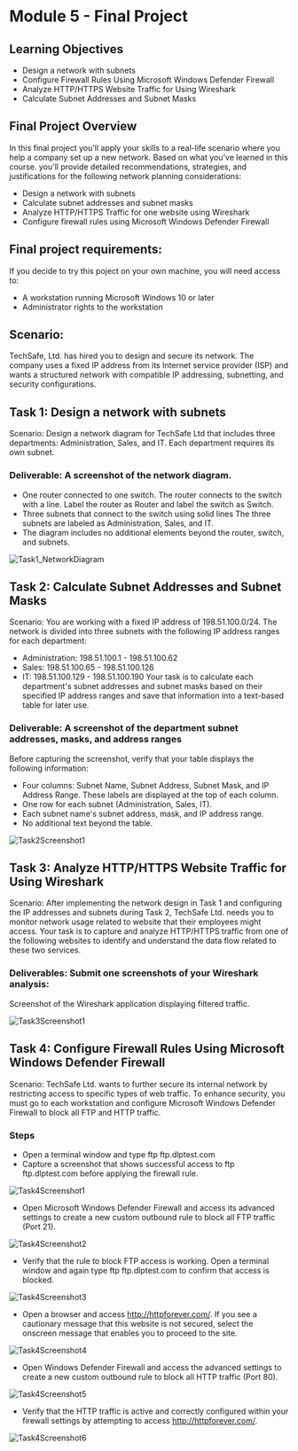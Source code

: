 # Module 5 - Final Project

## Learning Objectives
- Design a network with subnets
- Configure Firewall Rules Using Microsoft Windows Defender Firewall
- Analyze HTTP/HTTPS Website Traffic for Using Wireshark
- Calculate Subnet Addresses and Subnet Masks

## Final Project Overview

In this final project you'll apply your skills to a real-life scenario where you help a company set up a new network. Based on what you’ve learned in this course. you'll provide detailed recommendations,  strategies, and justifications for the following network planning considerations:

- Design a network with subnets
- Calculate subnet addresses and subnet masks
- Analyze HTTP/HTTPS Traffic for one website using Wireshark
- Configure firewall rules using Microsoft Windows Defender  Firewall

## Final project requirements:
If you decide to try this poject on your own machine, you will need access to:

- A workstation running Microsoft Windows 10 or later
- Administrator rights to the workstation

## Scenario:
TechSafe, Ltd. has hired you to design and secure its network. The company uses a fixed IP address from its Internet service provider (ISP) and wants a structured network with compatible IP addressing, subnetting, and security configurations.

## Task 1: Design a network with subnets
Scenario: Design a network diagram for TechSafe Ltd that includes three departments: Administration, Sales, and IT. Each department requires its own subnet.
### Deliverable: A screenshot of the network diagram.
- One router connected to one switch. The router connects to the switch with a line. Label the router as Router and label the switch as Switch.
- Three subnets that connect to the switch using solid lines The three subnets are labeled as Administration, Sales, and IT.
- The diagram includes no additional elements beyond the router, switch, and subnets.

![Task1_NetworkDiagram](https://github.com/user-attachments/assets/f86db237-b353-402c-8144-66ca05f709fd)

## Task 2: Calculate Subnet Addresses and Subnet Masks
Scenario: You are working with a fixed IP address of 198.51.100.0/24. The network is divided into three subnets with the following IP address ranges for each department:
- Administration: 198.51.100.1 - 198.51.100.62
- Sales: 198.51.100.65 - 198.51.100.126
- IT: 198.51.100.129 - 198.51.100.190
Your task is to calculate each department's subnet addresses and subnet masks based on their specified IP address ranges and save that information into a text-based table for later use.

### Deliverable: A screenshot of the department subnet addresses, masks, and address ranges
Before capturing the screenshot, verify that your table displays the following information:
- Four columns: Subnet Name, Subnet Address, Subnet Mask, and IP Address Range. These labels are displayed at the top of each column.
- One row for each subnet (Administration, Sales, IT).
- Each subnet name's subnet address, mask, and IP address range.
- No additional text beyond the table.

![Task2Screenshot1](https://github.com/user-attachments/assets/8437d678-8a60-4084-a699-f66f98a2cfa2)

## Task 3: Analyze HTTP/HTTPS Website Traffic for Using Wireshark
Scenario: After implementing the network design in Task 1 and configuring the IP addresses and subnets during Task 2, TechSafe Ltd. needs you to monitor network usage related to website that their employees might access. Your task is to capture and analyze HTTP/HTTPS traffic from one of the following websites to identify and understand the data flow related to these two services.

### Deliverables: Submit one screenshots of your Wireshark analysis:
Screenshot of the Wireshark application displaying filtered traffic.

![Task3Screenshot1](https://github.com/user-attachments/assets/e448a1a3-5f2c-49a0-afa2-84c809568cb5)

## Task 4: Configure Firewall Rules Using Microsoft Windows Defender Firewall
Scenario: TechSafe Ltd. wants to further secure its internal network by restricting access to specific types of web traffic. To enhance security, you must go to each workstation and configure Microsoft Windows Defender Firewall to block all FTP and HTTP traffic.

### Steps
- Open a terminal window and type  ftp ftp.dlptest.com
- Capture a screenshot that shows successful access to ftp ftp.dlptest.com before applying the firewall rule.

![Task4Screenshot1](https://github.com/user-attachments/assets/09e01b64-d9b4-4f0b-a75b-5b32f1e2106d)

- Open Microsoft Windows Defender Firewall and access its advanced settings to create a new custom outbound rule to block all FTP traffic (Port 21).

![Task4Screenshot2](https://github.com/user-attachments/assets/49b52cbe-0b3c-4267-a0a4-d093d1410fef)

- Verify that the rule to block FTP access is working. Open a terminal window and again type ftp ftp.dlptest.com to confirm that access is blocked.

![Task4Screenshot3](https://github.com/user-attachments/assets/bae6cc7c-0d2b-4b21-a7eb-0738ff28886d)

- Open a browser and access http://httpforever.com/. If you see a cautionary message that this website is not secured, select the onscreen message that enables you to proceed to the site.

![Task4Screenshot4](https://github.com/user-attachments/assets/3eac9042-232f-4795-95c2-b2d4e2ea6419)

- Open Windows Defender Firewall and access the advanced settings to create a new custom outbound rule to block all HTTP traffic (Port 80).

![Task4Screenshot5](https://github.com/user-attachments/assets/b1239e3a-a68b-4793-a621-6bb00972e2cb)

- Verify that the HTTP traffic is active and correctly configured within your firewall settings by attempting to access http://httpforever.com/.

![Task4Screenshot6](https://github.com/user-attachments/assets/feaa85b8-96bd-4e4f-9c77-969d5c596cae)

